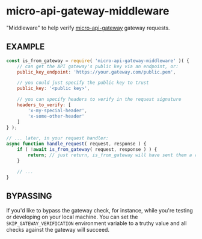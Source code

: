 # micro-api-gateway-middleware

"Middleware" to help verify [micro-api-gateway](https://www.npmjs.com/package/micro-api-gateway) gateway requests.

## EXAMPLE

```javascript
const is_from_gateway = require( 'micro-api-gateway-middleware' )( {
    // can get the API gateway's public key via an endpoint, or:
    public_key_endpoint: 'https://your.gateway.com/public.pem',

    // you could just specify the public key to trust
    public_key: '<public key>',

    // you can specify headers to verify in the request signature
    headers_to_verify: [
        'x-my-special-header',
        'x-some-other-header'
    ]
} );

// ... later, in your request handler:
async function handle_request( request, response ) {
    if ( !await is_from_gateway( request, response ) ) {
        return; // just return, is_from_gateway will have sent them a response if it fails
    }

    // ...
}
```

## BYPASSING

If you'd like to bypass the gateway check, for instance, while you're testing
or developing on your local machine. You can set the
```SKIP_GATEWAY_VERIFICATION``` environment variable to a truthy value and
all checks against the gateway will succeed.